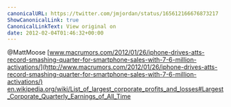 ```yaml
---
canonicalURL: https://twitter.com/jmjordan/status/165612166676873217
ShowCanonicalLink: true
CanonicalLinkText: View original on
date: 2012-02-04T01:46:32+00:00
---
```

@MattMoose [www.macrumors.com/2012/01/26/iphone-drives-atts-record-smashing-quarter-for-smartphone-sales-with-7-6-million-activations/](http://www.macrumors.com/2012/01/26/iphone-drives-atts-record-smashing-quarter-for-smartphone-sales-with-7-6-million-activations/) [en.wikipedia.org/wiki/List_of_largest_corporate_profits_and_losses#Largest_Corporate_Quarterly_Earnings_of_All_Time](http://en.wikipedia.org/wiki/List_of_largest_corporate_profits_and_losses#Largest_Corporate_Quarterly_Earnings_of_All_Time)